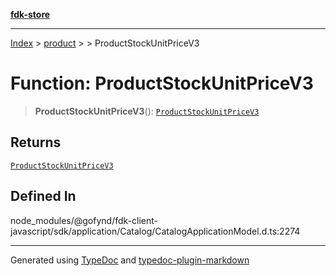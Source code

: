 [**fdk-store**](../../../README.md)
***

[Index](../../../API.md) > [product](../../README.md) > [<internal>](../README.md) > ProductStockUnitPriceV3

# Function: ProductStockUnitPriceV3

> **ProductStockUnitPriceV3**(): [`ProductStockUnitPriceV3`](../type-aliases/type-alias.ProductStockUnitPriceV3.md)

## Returns

[`ProductStockUnitPriceV3`](../type-aliases/type-alias.ProductStockUnitPriceV3.md)

## Defined In

node\_modules/@gofynd/fdk-client-javascript/sdk/application/Catalog/CatalogApplicationModel.d.ts:2274

***
Generated using [TypeDoc](https://typedoc.org/) and [typedoc-plugin-markdown](https://www.npmjs.com/package/typedoc-plugin-markdown)
